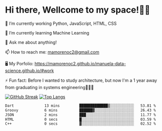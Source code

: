 # Hi there, Wellcome to my space!✌🏾

🔭 I’m currently working Python, JavaScript, HTML, CSS

🌱 I’m currently learning Machine Learning

💬 Ask me about anything!

📫 How to reach me: mamorenoc2@gmail.com

🖥️ My Porfolio: https://mamorenoc2.github.io/manuela-data-science.github.io/#work

⚡ Fun fact: Before I wanted to study architecture, but now I'm a 1 year away from graduating in systems engineering🤣🤣🤣

[![GitHub Streak](https://streak-stats.demolab.com/?user=mamorenoc2&theme=tokyonight_duo)](https://git.io/streak-stats)                 [![Top Langs](https://github-readme-stats.vercel.app/api/top-langs/?username=mamorenoc2&layout=compact&theme=tokyonight)](https://github.com/anuraghazra/github-readme-stats)

<!--START_SECTION:waka-->

```txt
Dart              13 mins         █████████████▒░░░░░░░░░░░   53.81 %
Groovy            6 mins          ██████▓░░░░░░░░░░░░░░░░░░   26.43 %
JSON              2 mins          ███░░░░░░░░░░░░░░░░░░░░░░   11.77 %
HTML              0 secs          █░░░░░░░░░░░░░░░░░░░░░░░░   03.59 %
C++               0 secs          ▓░░░░░░░░░░░░░░░░░░░░░░░░   02.52 %
```

<!--END_SECTION:waka-->
